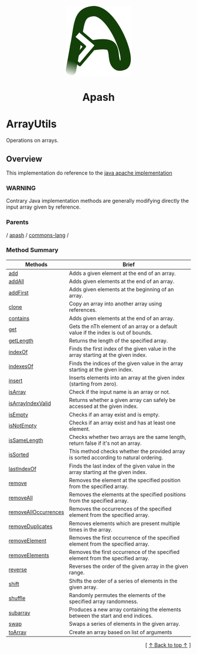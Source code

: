 
<div align='center' id='apash-top'>
  <a href='https://github.com/hastec-fr/apash'>
    <img alt='apash-logo' src='../../../../../../assets/apash-logo.svg'/>
  </a>

  # Apash
</div>

# ArrayUtils

Operations on arrays.

## Overview

This implementation do reference to the [java apache implementation](https://commons.apache.org/proper/commons-lang/javadocs/api-release/index.html)
### WARNING
Contrary Java implementation methods are generally modifying directly the input array given by reference.

### Parents
<!-- apash.parentBegin -->
[](../../../.md) / [apash](../../apash.md) / [commons-lang](../commons-lang.md) / 
<!-- apash.parentEnd -->


### Method Summary
<!-- apash.summaryTableBegin -->
| Methods                  | Brief                                 |
|--------------------------|---------------------------------------|
|[add](ArrayUtils/add.md)|Adds a given element at the end of an array.|
|[addAll](ArrayUtils/addAll.md)|Adds given elements at the end of an array.|
|[addFirst](ArrayUtils/addFirst.md)|Adds given elements at the beginning of an array.|
|[clone](ArrayUtils/clone.md)|Copy an array into another array using references.|
|[contains](ArrayUtils/contains.md)|Adds given elements at the end of an array.|
|[get](ArrayUtils/get.md)|Gets the nTh element of an array or a default value if the index is out of bounds.|
|[getLength](ArrayUtils/getLength.md)|Returns the length of the specified array.|
|[indexOf](ArrayUtils/indexOf.md)|Finds the first index of the given value in the array starting at the given index.|
|[indexesOf](ArrayUtils/indexesOf.md)|Finds the indices of the given value in the array starting at the given index.|
|[insert](ArrayUtils/insert.md)|Inserts elements into an array at the given index (starting from zero).|
|[isArray](ArrayUtils/isArray.md)|Check if the input name is an array or not.|
|[isArrayIndexValid](ArrayUtils/isArrayIndexValid.md)|Returns whether a given array can safely be accessed at the given index.|
|[isEmpty](ArrayUtils/isEmpty.md)|Checks if an array exist and is empty.|
|[isNotEmpty](ArrayUtils/isNotEmpty.md)|Checks if an array exist and has at least one element.|
|[isSameLength](ArrayUtils/isSameLength.md)|Checks whether two arrays are the same length, return false if it's not an array.|
|[isSorted](ArrayUtils/isSorted.md)|This method checks whether the provided array is sorted according to natural ordering.|
|[lastIndexOf](ArrayUtils/lastIndexOf.md)|Finds the last index of the given value in the array starting at the given index.|
|[remove](ArrayUtils/remove.md)|Removes the element at the specified position from the specified array.|
|[removeAll](ArrayUtils/removeAll.md)|Removes the elements at the specified positions from the specified array.|
|[removeAllOccurrences](ArrayUtils/removeAllOccurrences.md)|Removes the occurrences of the specified element from the specified array.|
|[removeDuplicates](ArrayUtils/removeDuplicates.md)|Removes elements which are present multiple times in the array.|
|[removeElement](ArrayUtils/removeElement.md)|Removes the first occurrence of the specified element from the specified array.|
|[removeElements](ArrayUtils/removeElements.md)|Removes the first occurrence of the specified element from the specified array.|
|[reverse](ArrayUtils/reverse.md)|Reverses the order of the given array in the given range.|
|[shift](ArrayUtils/shift.md)|Shifts the order of a series of elements in the given array.|
|[shuffle](ArrayUtils/shuffle.md)|Randomly permutes the elements of the specified array randomness.|
|[subarray](ArrayUtils/subarray.md)|Produces a new array containing the elements between the start and end indices.|
|[swap](ArrayUtils/swap.md)|Swaps a series of elements in the given array.|
|[toArray](ArrayUtils/toArray.md)|Create an array based on list of arguments|
<!-- apash.summaryTableEnd -->



  <div align='right'>[ <a href='#apash-top'>↑ Back to top ↑</a> ]</div>


